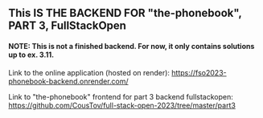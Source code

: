 ## This IS THE BACKEND FOR "the-phonebook", PART 3, FullStackOpen

#### NOTE: This is not a finished backend. For now, it only contains solutions up to ex. 3.11.

Link to the online application (hosted on render): https://fso2023-phonebook-backend.onrender.com/

Link to "the-phonebook" frontend for part 3 backend fullstackopen:  https://github.com/CousTov/full-stack-open-2023/tree/master/part3